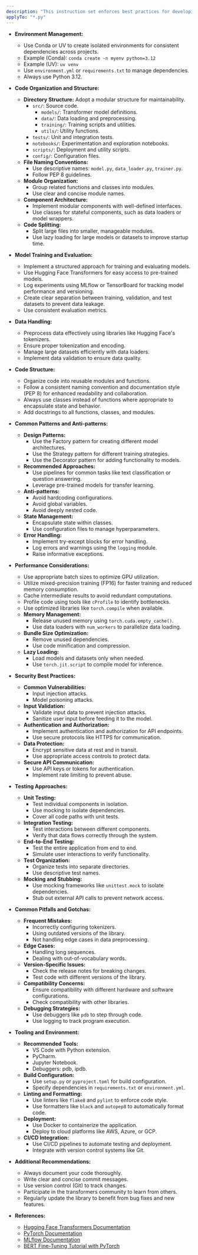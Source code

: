 ```yaml
---
description: "This instruction set enforces best practices for developing with the transformers library, covering code organization, performance, security, and testing to promote maintainable and efficient NLP applications."
applyTo: "*.py"
---
```

- **Environment Management:**
  - Use Conda or UV to create isolated environments for consistent dependencies across projects.
  - Example (Conda): `conda create -n myenv python=3.12`
  - Example (UV): `uv venv`
  - Use `environment.yml` or `requirements.txt` to manage dependencies.
  - Always use Python 3.12.

- **Code Organization and Structure:**
  - **Directory Structure:** Adopt a modular structure for maintainability.
    - `src/`: Source code.
      - `models/`: Transformer model definitions.
      - `data/`: Data loading and preprocessing.
      - `training/`: Training scripts and utilities.
      - `utils/`: Utility functions.
    - `tests/`: Unit and integration tests.
    - `notebooks/`: Experimentation and exploration notebooks.
    - `scripts/`: Deployment and utility scripts.
    - `config/`: Configuration files.
  - **File Naming Conventions:**
    - Use descriptive names: `model.py`, `data_loader.py`, `trainer.py`.
    - Follow PEP 8 guidelines.
  - **Module Organization:**
    - Group related functions and classes into modules.
    - Use clear and concise module names.
  - **Component Architecture:**
    - Implement modular components with well-defined interfaces.
    - Use classes for stateful components, such as data loaders or model wrappers.
  - **Code Splitting:**
    - Split large files into smaller, manageable modules.
    - Use lazy loading for large models or datasets to improve startup time.

- **Model Training and Evaluation:**
  - Implement a structured approach for training and evaluating models.
  - Use Hugging Face Transformers for easy access to pre-trained models.
  - Log experiments using MLflow or TensorBoard for tracking model performance and versioning.
  - Create clear separation between training, validation, and test datasets to prevent data leakage.
  - Use consistent evaluation metrics.

- **Data Handling:**
  - Preprocess data effectively using libraries like Hugging Face's tokenizers.
  - Ensure proper tokenization and encoding.
  - Manage large datasets efficiently with data loaders.
  - Implement data validation to ensure data quality.

- **Code Structure:**
  - Organize code into reusable modules and functions.
  - Follow a consistent naming convention and documentation style (PEP 8) for enhanced readability and collaboration.
  - Always use classes instead of functions where appropriate to encapsulate state and behavior.
  - Add docstrings to all functions, classes, and modules.

- **Common Patterns and Anti-patterns:**
  - **Design Patterns:**
    - Use the Factory pattern for creating different model architectures.
    - Use the Strategy pattern for different training strategies.
    - Use the Decorator pattern for adding functionality to models.
  - **Recommended Approaches:**
    - Use pipelines for common tasks like text classification or question answering.
    - Leverage pre-trained models for transfer learning.
  - **Anti-patterns:**
    - Avoid hardcoding configurations.
    - Avoid global variables.
    - Avoid deeply nested code.
  - **State Management:**
    - Encapsulate state within classes.
    - Use configuration files to manage hyperparameters.
  - **Error Handling:**
    - Implement try-except blocks for error handling.
    - Log errors and warnings using the `logging` module.
    - Raise informative exceptions.

- **Performance Considerations:**
  - Use appropriate batch sizes to optimize GPU utilization.
  - Utilize mixed-precision training (FP16) for faster training and reduced memory consumption.
  - Cache intermediate results to avoid redundant computations.
  - Profile code using tools like `cProfile` to identify bottlenecks.
  - Use optimized libraries like `torch.compile` when available.
  - **Memory Management:**
    - Release unused memory using `torch.cuda.empty_cache()`.
    - Use data loaders with `num_workers` to parallelize data loading.
  - **Bundle Size Optimization:**
    - Remove unused dependencies.
    - Use code minification and compression.
  - **Lazy Loading:**
    - Load models and datasets only when needed.
    - Use `torch.jit.script` to compile model for inference.

- **Security Best Practices:**
  - **Common Vulnerabilities:**
    - Input injection attacks.
    - Model poisoning attacks.
  - **Input Validation:**
    - Validate input data to prevent injection attacks.
    - Sanitize user input before feeding it to the model.
  - **Authentication and Authorization:**
    - Implement authentication and authorization for API endpoints.
    - Use secure protocols like HTTPS for communication.
  - **Data Protection:**
    - Encrypt sensitive data at rest and in transit.
    - Use appropriate access controls to protect data.
  - **Secure API Communication:**
    - Use API keys or tokens for authentication.
    - Implement rate limiting to prevent abuse.

- **Testing Approaches:**
  - **Unit Testing:**
    - Test individual components in isolation.
    - Use mocking to isolate dependencies.
    - Cover all code paths with unit tests.
  - **Integration Testing:**
    - Test interactions between different components.
    - Verify that data flows correctly through the system.
  - **End-to-End Testing:**
    - Test the entire application from end to end.
    - Simulate user interactions to verify functionality.
  - **Test Organization:**
    - Organize tests into separate directories.
    - Use descriptive test names.
  - **Mocking and Stubbing:**
    - Use mocking frameworks like `unittest.mock` to isolate dependencies.
    - Stub out external API calls to prevent network access.

- **Common Pitfalls and Gotchas:**
  - **Frequent Mistakes:**
    - Incorrectly configuring tokenizers.
    - Using outdated versions of the library.
    - Not handling edge cases in data preprocessing.
  - **Edge Cases:**
    - Handling long sequences.
    - Dealing with out-of-vocabulary words.
  - **Version-Specific Issues:**
    - Check the release notes for breaking changes.
    - Test code with different versions of the library.
  - **Compatibility Concerns:**
    - Ensure compatibility with different hardware and software configurations.
    - Check compatibility with other libraries.
  - **Debugging Strategies:**
    - Use debuggers like `pdb` to step through code.
    - Use logging to track program execution.

- **Tooling and Environment:**
  - **Recommended Tools:**
    - VS Code with Python extension.
    - PyCharm.
    - Jupyter Notebook.
    - Debuggers: pdb, ipdb.
  - **Build Configuration:**
    - Use `setup.py` or `pyproject.toml` for build configuration.
    - Specify dependencies in `requirements.txt` or `environment.yml`.
  - **Linting and Formatting:**
    - Use linters like `flake8` and `pylint` to enforce code style.
    - Use formatters like `black` and `autopep8` to automatically format code.
  - **Deployment:**
    - Use Docker to containerize the application.
    - Deploy to cloud platforms like AWS, Azure, or GCP.
  - **CI/CD Integration:**
    - Use CI/CD pipelines to automate testing and deployment.
    - Integrate with version control systems like Git.

- **Additional Recommendations:**
  - Always document your code thoroughly.
  - Write clear and concise commit messages.
  - Use version control (Git) to track changes.
  - Participate in the transformers community to learn from others.
  - Regularly update the library to benefit from bug fixes and new features.

- **References:**
  - [Hugging Face Transformers Documentation](https://huggingface.co/transformers/)
  - [PyTorch Documentation](https://pytorch.org/docs/stable/index.html)
  - [MLflow Documentation](https://www.mlflow.org/docs/latest/index.html)
  - [BERT Fine-Tuning Tutorial with PyTorch](http://www.mccormickml.com)